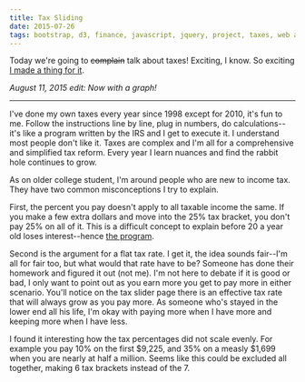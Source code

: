 ```yaml
---
title: Tax Sliding
date: 2015-07-26
tags: bootstrap, d3, finance, javascript, jquery, project, taxes, web app
---
```

Today we're going to <del>complain</del> talk about taxes! Exciting, I know. So exciting
[I made a thing for it][link1].

_August 11, 2015 edit: Now with a graph!_

<!-- more -->

----------------------------------------------------------------------------------------------------

I've done my own taxes every year since 1998 except for 2010, it's fun to me. Follow the
instructions line by line, plug in numbers, do calculations--it's like a program written by the IRS
and I get to execute it. I understand most people don't like it. Taxes are complex and I'm all for
a comprehensive and simplified tax reform. Every year I learn nuances and find the rabbit hole
continues to grow.

As on older college student, I'm around people who are new to income tax. They have two common misconceptions I try to explain.

First, the percent you pay doesn't apply to all taxable income the same. If you make a few extra
dollars and move into the 25% tax bracket, you don't pay 25% on all of it. This is a difficult
concept to explain before 20 a year old loses interest--hence [the program][link1].

Second is the argument for a flat tax rate. I get it, the idea sounds fair--I'm all for fair too,
but what would that rate have to be? Someone has done their homework and figured it out (not me).
I'm not here to debate if it is good or bad, I only want to point out as you earn more you get to
pay more in either scenario. You'll notice on the tax slider page there is an effective tax rate
that will always grow as you pay more. As someone who's stayed in the lower end all his life, I'm
okay with paying more when I have more and keeping more when I have less.

I found it interesting how the tax percentages did not scale evenly. For example you pay 10% on the first $9,225, and 35% on a measly $1,699 when you are nearly at half a million. Seems like this could be excluded all together, making 6 tax brackets instead of the 7.

[link1]: http://deplicator.github.io/tax-slider/
